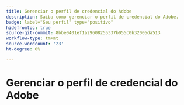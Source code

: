 ```yaml
---
title: Gerenciar o perfil de credencial do Adobe
description: Saiba como gerenciar o perfil de credencial do Adobe.
badge: label="Seu perfil" type="positivo"
hidefromtoc: true
source-git-commit: 8bbe0401ef1a29608255337b055c0b32005da513
workflow-type: tm+mt
source-wordcount: '23'
ht-degree: 0%

---
```



# Gerenciar o perfil de credencial do Adobe

